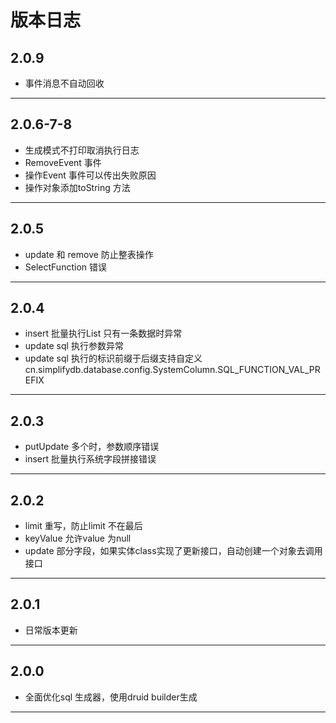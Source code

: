 # 版本日志

## 2.0.9

* 事件消息不自动回收

-------------------------------------------------------------------------------------------------------------

## 2.0.6-7-8

*  生成模式不打印取消执行日志
*  RemoveEvent 事件
*  操作Event 事件可以传出失败原因
*  操作对象添加toString 方法

-------------------------------------------------------------------------------------------------------------

## 2.0.5

*  update 和 remove 防止整表操作
*  SelectFunction 错误

-------------------------------------------------------------------------------------------------------------


## 2.0.4

*  insert 批量执行List 只有一条数据时异常
*  update sql 执行参数异常
*  update sql 执行的标识前缀于后缀支持自定义 cn.simplifydb.database.config.SystemColumn.SQL_FUNCTION_VAL_PREFIX

-------------------------------------------------------------------------------------------------------------

## 2.0.3

*  putUpdate 多个时，参数顺序错误
*  insert 批量执行系统字段拼接错误

-------------------------------------------------------------------------------------------------------------


## 2.0.2

*  limit 重写，防止limit 不在最后
*  keyValue 允许value 为null
*  update 部分字段，如果实体class实现了更新接口，自动创建一个对象去调用接口

-------------------------------------------------------------------------------------------------------------


## 2.0.1

*  日常版本更新

-------------------------------------------------------------------------------------------------------------


## 2.0.0

*  全面优化sql 生成器，使用druid builder生成

-------------------------------------------------------------------------------------------------------------

